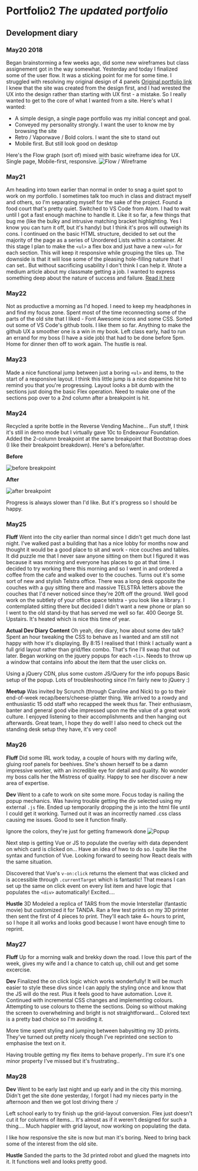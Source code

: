 # Portfolio2 _The updated portfolio_ 

## Development diary
### May20 2018
Began brainstorming a few weeks ago, did some new wireframes but class assignement got in the way somewhat.
Yesterday and today I finalized some of the user flow. It was a sticking point for me for some time.
I struggled with resolving my original design of 4 panels [Original portfolio link](https://deezye.github.io/folio2018/)
I knew that the site was created from the design first, and I had wrested the UX into the design rather than starting with UX first - a mistake. So I really wanted to get to the core of what I wanted from a site. 
Here's what I wanted:
- A simple design, a single page portfolio was my initial concept and goal.
- Conveyed my personality strongly. I want the user to know me by browsing the site
- Retro / Vaporwave / Bold colors. I want the site to stand out
- Mobile first. But still look good on desktop

Here's the Flow graph (sort of) mixed with basic wireframe idea for UX. Single page, Mobile-first, responsive. 
![Flow / Wireframe](https://github.com/DeezyE/Portfolio2/blob/master/assets/flowDiagram.png "Flow Diagram")

### May21
Am heading into town earlier than normal in order to snag a quiet spot to work on my portfolio. I sometimes talk too much in class and distract myself and others, so I'm separating myself for the sake of the project. Found a food court that's pretty quiet.
Switched to VS Code from Atom. I had to wait until I got a fast enough machine to handle it. Like it so far, a few things that bug me (like the bulky and intrusive matching bracket highlighting. Yes I know you can turn it off, but it's handy) but I think it's pros will outweigh its cons.
I continued on the basic HTML structure, decided to set out the majority of the page as a series of Unordered Lists within a container. At this stage I plan to make the `<ul>` a flex box and just have a new `<ul>` for each section. This will keep it responsive while grouping the tiles up. The downside is that it will lose some of the pleasing hole-filling nature that I can set.. But without sacrificing usability I don't think I can help it.
Wrote a medium article about my classmate getting a job. I wanted to express something deep about the nature of success and failure. [Read it here](https://medium.com/@isaacpowell/the-success-of-others-should-make-you-anxious-e58592588cec) 

### May22
Not as productive a morning as I'd hoped. I need to keep my headphones in and find my focus zone. Spent most of the time reconnecting some of the parts of the old site that I liked - Font Awesome icons and some CSS. Sorted out some of VS Code's github tools. I like them so far. Anything to make the github UX a smoother one is a win in my book.
Left class early, had to run an errand for my boss (I have a side job) that had to be done before 5pm. Home for dinner then off to work again. The hustle is real.

### May23
Made a nice functional jump between just a boring `<ul>` and items, to the start of a responsive layout. I think this little jump is a nice dopamine hit to remind you that you're progressing. Layout looks a bit dumb with the sections just doing the basic Flex operation. Need to make one of the sections pop over to a 2nd column after a breakpoint is hit.

### May24
Recycled a sprite bottle in the Reverse Vending Machine... Fun stuff, I think it's still in demo mode but I virtually gave 10c to Endeavour Foundation. 
Added the 2-column breakpoint at the same breakpoint that Bootstrap does (I like their breakpoint breakdown). Here's a before/after.

**Before**

![before breakpoint](https://github.com/DeezyE/Portfolio2/blob/master/assets/beforeBreakPoint.png)

**After**

![after breakpoint](https://github.com/DeezyE/Portfolio2/blob/master/assets/afterBreakPoint.png)

Progress is always slower than I'd like. But it's progress so I should be happy.

### May25
**Fluff**
Went into the city earlier than normal since I didn't get much done last night. I've walked past a building that has a nice lobby for months now and thought it would be a good place to sit and work - nice couches and tables. It did puzzle me that I never saw anyone sitting on them but I figured it was because it was morning and everyone has places to go at that time. I decided to try working there this morning and so I went in and ordered a coffee from the cafe and walked over to the couches. Turns out it's some sort of new and stylish Telstra office. There was a long desk opposite the couches with a guy sitting there and massive TELSTRA letters above the couches that I'd never noticed since they're 20ft off the ground. Well good work on the subtlety of your office space telstra - you look like a library. I contemplated sitting there but decided I didn't want a new phone or plan so I went to the old stand-by that has served me well so far. 400 George St. Upstairs. It's heated which is nice this time of year.

**Actual Dev Diary Content**
Oh yeah, dev diary, how about some dev talk?
Spent an hour tweaking the CSS to behave as I wanted and am still not happy with how it's displaying. By 8:15 I realised that I think I actually want a full grid layout rather than grid/flex combo. That's fine I'll swap that out later. Began working on the jquery popups for each `<li>`. Needs to throw up a window that contains info about the item that the user clicks on. 

Using a jQuery CDN, plus some custom JS/Query for the info popups
Basic setup of the popup. Lots of troubleshooting since I'm fairly new to jQuery :)

**Meetup**
Was invited by Scrunch (through Caroline and Nick) to go to their end-of-week recap/beers/cheese-platter thing. We arrived to a rowdy and enthusiastic 15 odd staff who recapped the week thus far. Their enthusiasm, banter and general good vibe impressed upon me the value of a great work culture. I enjoyed listening to their accomplishments and then hanging out afterwards. Great team, I hope they do well! I also need to check out the standing desk setup they have, it's very cool!

### May26
**Fluff**
Did some IRL work today, a couple of hours with my darling wife, gluing roof panels for beehives. She's shown herself to be a damn impressive worker, with an incredible eye for detail and quality. No wonder my boss calls her the Mistress of quality. Happy to see her discover a new area of expertise.

**Dev**
Went to a cafe to work on site some more. Focus today is nailing the popup mechanics. Was having trouble getting the div selected using my external `.js` file. Ended up temporarily dropping the js into the html file until I could get it working. Turned out it was an incorrectly named .css class causing me issues. Good to see it function finally.

Ignore the colors, they're just for getting framework done
![Popup](https://github.com/DeezyE/Portfolio2/blob/master/assets/popUpRunning.png)

Next step is getting Vue or JS to populate the overlay with data dependent on which card is clicked on... Have an idea of hwo to do so. I quite like the syntax and function of Vue. Looking forward to seeing how React deals with the same situation.

Discovered that Vue's `v-on:click` returns the element that was clicked and is accessible through `.currentTarget` which is fantastic! That means I can set up the same on click event on every list item and have logic that populates the `<div>` automatically! Excited....

**Hustle**
3D Modeled a replica of TARS from the movie Interstellar (fantastic movie) but customized it for TANDA. Ran a few test prints on my 3D printer then sent the first of 4 pieces to print. They'll each take 4~ hours to print, so I hope it all works and looks good because I wont have enough time to reprint.

### May27
**Fluff**
Up for a morning walk and brekky down the road. I love this part of the week, gives my wife and I a chance to catch up, chill out and get some excercise.

**Dev**
Finalized the on click logic which works wonderfully! It will be much easier to style these divs since I can apply the styling once and know that the JS will do the rest. Plus it feels good to have automation. Love it.
Continued with incremental CSS changes and implementing colours. Attempting to use colours to theme the sections. Doing so without making the screen to overwhelming and bright is not straightforward... Colored text is a pretty bad choice so I'm avoiding it.

More time spent styling and jumping between babysitting my 3D prints. They've turned out pretty nicely though I've reprinted one section to emphasise the text on it.

Having trouble getting my flex items to behave properly.. I'm sure it's one minor property I've missed but it's frustrating..

### May28
**Dev** 
Went to be early last night and up early and in the city this morning. Didn't get the site done yesterday, I forgot I had my nieces party in the afternoon and then we got lost driving there :/

Left school early to try finish up the grid-layout conversion. Flex just doesn't cut it for columns of items... It's almost as if it weren't designed for such a thing....
Much happier with grid layout, now working on populating the data.

I like how responsive the site is now but man it's boring. Need to bring back some of the interest from the old site.

**Hustle**
Sanded the parts to the 3d printed robot and glued the magnets into it. It functions well and looks pretty good.

